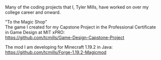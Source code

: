 Many of the coding projects that I, Tyler Mills, have worked on over my college career and onward.

"To the Magic Shop"<br/>
The game I created for my Capstone Project in the Professional Certificate in Game Design at MIT xPRO:<br/>
https://github.com/tcmills/Game-Design-Capstone-Project

The mod I am developing for Minecraft 1.19.2 in Java:<br/>
https://github.com/tcmills/Forge-1.19.2-Magicmod


